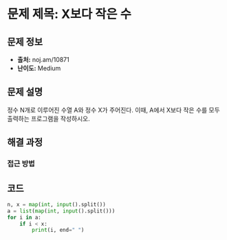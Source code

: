 # 문제 제목: X보다 작은 수

## 문제 정보
- **출처:** noj.am/10871
- **난이도:** Medium

## 문제 설명
정수 N개로 이루어진 수열 A와 정수 X가 주어진다. 이때, A에서 X보다 작은 수를 모두 출력하는 프로그램을 작성하시오.

## 해결 과정

### 접근 방법

## 코드
```python
n, x = map(int, input().split())
a = list(map(int, input().split()))
for i in a:
    if i < x:
        print(i, end=" ")
